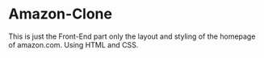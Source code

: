 # Amazon-Clone
This is just the Front-End part  only  the layout and styling of the homepage of amazon.com.
Using HTML and CSS.
